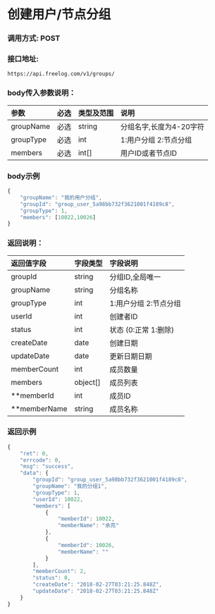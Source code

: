 # 创建用户/节点分组

### 调用方式: POST

### 接口地址:

```
https://api.freelog.com/v1/groups/
```

### body传入参数说明：

| 参数 | 必选 | 类型及范围 | 说明 |
| :--- | :--- | :--- | :--- |
|groupName|必选|string|分组名字,长度为4-20字符
|groupType|必选|int| 1:用户分组 2:节点分组|
|members|必选|int[]| 用户ID或者节点ID |


### body示例

```js
{
	"groupName": "我的用户分组",
	"groupId": "group_user_5a98bb732f3621001f4189c8",
	"groupType": 1,
	"members": [10022,10026]
}
```

### 返回说明：

| 返回值字段 | 字段类型 | 字段说明 |
| :--- | :--- | :--- |
| groupId | string | 分组ID,全局唯一 |
| groupName | string | 分组名称 |
| groupType| int | 1:用户分组 2:节点分组|
| userId | int | 创建者ID |
| status | int | 状态 (0:正常 1:删除) |
| createDate | date | 创建日期 |
| updateDate | date | 更新日期日期 |
| memberCount | int | 成员数量 |
| members | object[] | 成员列表 |
| **memberId | int | 成员ID |
| **memberName | string | 成员名称 |



### 返回示例

```js
{
    "ret": 0,
    "errcode": 0,
    "msg": "success",
    "data": {
        "groupId": "group_user_5a98bb732f3621001f4189c8",
        "groupName": "我的分组1",
        "groupType": 1,
        "userId": 10022,
        "members": [
            {
                "memberId": 10022,
                "memberName": "余亮"
            },
            {
                "memberId": 10026,
                "memberName": ""
            }
        ],
        "memberCount": 2,
        "status": 0,
        "createDate": "2018-02-27T03:21:25.848Z",
        "updateDate": "2018-02-27T03:21:25.848Z"
    }
}
```